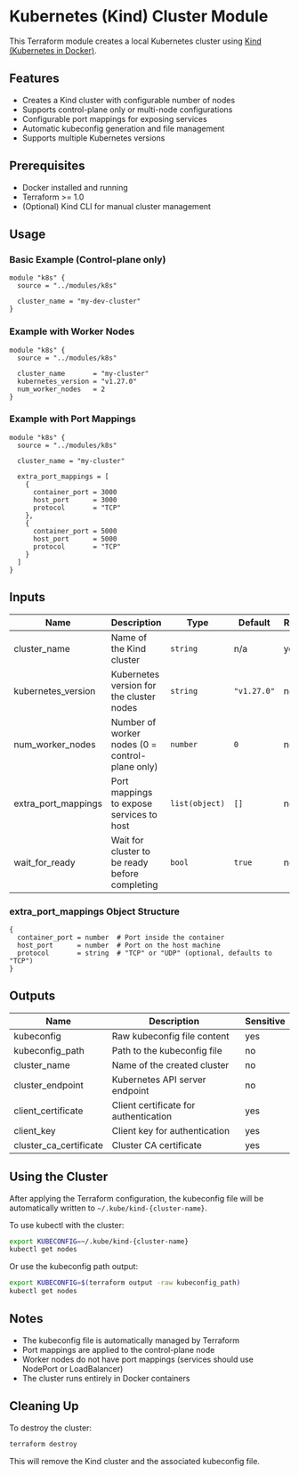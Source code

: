 # Kubernetes (Kind) Cluster Module

This Terraform module creates a local Kubernetes cluster using [Kind (Kubernetes in Docker)](https://kind.sigs.k8s.io/).

## Features

- Creates a Kind cluster with configurable number of nodes
- Supports control-plane only or multi-node configurations
- Configurable port mappings for exposing services
- Automatic kubeconfig generation and file management
- Supports multiple Kubernetes versions

## Prerequisites

- Docker installed and running
- Terraform >= 1.0
- (Optional) Kind CLI for manual cluster management

## Usage

### Basic Example (Control-plane only)

```hcl
module "k8s" {
  source = "../modules/k8s"

  cluster_name = "my-dev-cluster"
}
```

### Example with Worker Nodes

```hcl
module "k8s" {
  source = "../modules/k8s"

  cluster_name       = "my-cluster"
  kubernetes_version = "v1.27.0"
  num_worker_nodes   = 2
}
```

### Example with Port Mappings

```hcl
module "k8s" {
  source = "../modules/k8s"

  cluster_name = "my-cluster"

  extra_port_mappings = [
    {
      container_port = 3000
      host_port      = 3000
      protocol       = "TCP"
    },
    {
      container_port = 5000
      host_port      = 5000
      protocol       = "TCP"
    }
  ]
}
```

## Inputs

| Name | Description | Type | Default | Required |
|------|-------------|------|---------|----------|
| cluster_name | Name of the Kind cluster | `string` | n/a | yes |
| kubernetes_version | Kubernetes version for the cluster nodes | `string` | `"v1.27.0"` | no |
| num_worker_nodes | Number of worker nodes (0 = control-plane only) | `number` | `0` | no |
| extra_port_mappings | Port mappings to expose services to host | `list(object)` | `[]` | no |
| wait_for_ready | Wait for cluster to be ready before completing | `bool` | `true` | no |

### extra_port_mappings Object Structure

```hcl
{
  container_port = number  # Port inside the container
  host_port      = number  # Port on the host machine
  protocol       = string  # "TCP" or "UDP" (optional, defaults to "TCP")
}
```

## Outputs

| Name | Description | Sensitive |
|------|-------------|-----------|
| kubeconfig | Raw kubeconfig file content | yes |
| kubeconfig_path | Path to the kubeconfig file | no |
| cluster_name | Name of the created cluster | no |
| cluster_endpoint | Kubernetes API server endpoint | no |
| client_certificate | Client certificate for authentication | yes |
| client_key | Client key for authentication | yes |
| cluster_ca_certificate | Cluster CA certificate | yes |

## Using the Cluster

After applying the Terraform configuration, the kubeconfig file will be automatically written to `~/.kube/kind-{cluster-name}`.

To use kubectl with the cluster:

```bash
export KUBECONFIG=~/.kube/kind-{cluster-name}
kubectl get nodes
```

Or use the kubeconfig path output:

```bash
export KUBECONFIG=$(terraform output -raw kubeconfig_path)
kubectl get nodes
```

## Notes

- The kubeconfig file is automatically managed by Terraform
- Port mappings are applied to the control-plane node
- Worker nodes do not have port mappings (services should use NodePort or LoadBalancer)
- The cluster runs entirely in Docker containers

## Cleaning Up

To destroy the cluster:

```bash
terraform destroy
```

This will remove the Kind cluster and the associated kubeconfig file.
